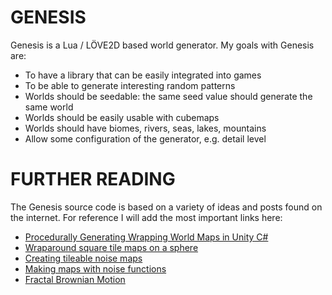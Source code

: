 # GENESIS

Genesis is a Lua / LÖVE2D based world generator. My goals with Genesis are:

* To have a library that can be easily integrated into games
* To be able to generate interesting random patterns
* Worlds should be seedable: the same seed value should generate the same world
* Worlds should be easily usable with cubemaps
* Worlds should have biomes, rivers, seas, lakes, mountains
* Allow some configuration of the generator, e.g. detail level

# FURTHER READING

The Genesis source code is based on a variety of ideas and posts found on the 
internet. For reference I will add the most important links here:

* [Procedurally Generating Wrapping World Maps in Unity C#](0)
* [Wraparound square tile maps on a sphere](1)
* [Creating tileable noise maps](2)
* [Making maps with noise functions](3)
* [Fractal Brownian Motion](4)

[0]: http://www.jgallant.com/procedurally-generating-wrapping-world-maps-in-unity-csharp-part-1
[1]: https://www.redblobgames.com/x/1938-square-tiling-of-sphere/
[2]: https://ronvalstar.nl/creating-tileable-noise-maps
[3]: https://www.redblobgames.com/maps/terrain-from-noise/
[4]: https://thebookofshaders.com/13/
